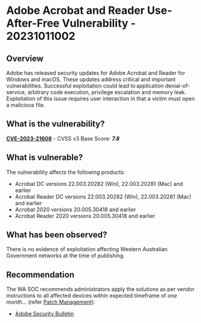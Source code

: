 # Adobe Acrobat and Reader Use-After-Free Vulnerability - 20231011002

## Overview

Adobe has released security updates for Adobe Acrobat and Reader for Windows and macOS. These updates address critical and important vulnerabilities. Successful exploitation could lead to application denial-of-service, arbitrary code execution, privilege escalation and memory leak. Exploitation of this issue requires user interaction in that a victim must open a malicious file.

## What is the vulnerability?

[**CVE-2023-21608**](https://nvd.nist.gov/vuln/detail/CVE-2023-21608) - CVSS v3 Base Score: ***7.8***

## What is vulnerable?

The vulnerability affects the following products:

- Acrobat DC versions 22.003.20282 (Win), 22.003.20281 (Mac) and earlier
- Acrobat Reader DC versions 22.003.20282 (Win), 22.003.20281 (Mac) and earlier
- Acrobat 2020 versions 20.005.30418 and earlier
- Acrobat Reader 2020 versions 20.005.30418 and earlier

## What has been observed?

There is no evidence of exploitation affecting Western Australian Government networks at the time of publishing.

## Recommendation

The WA SOC recommends administrators apply the solutions as per vendor instructions to all affected devices within expected timeframe of *one month...* (refer [Patch Management](../guidelines/patch-management.md)):

- [Adobe Security Bulletin](https://helpx.adobe.com/security/products/acrobat/apsb23-01.html)
